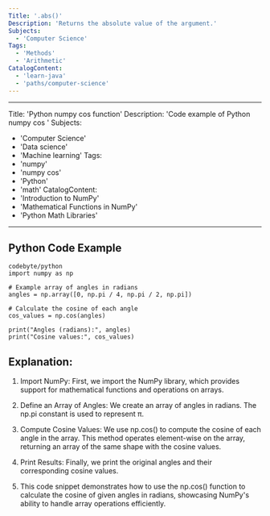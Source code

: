 ```yaml
---
Title: '.abs()'
Description: 'Returns the absolute value of the argument.'
Subjects:
  - 'Computer Science'
Tags:
  - 'Methods'
  - 'Arithmetic'
CatalogContent:
  - 'learn-java'
  - 'paths/computer-science'
---
```




---
Title: 'Python numpy cos function'
Description: 'Code example of Python numpy cos '
Subjects:
  - 'Computer Science'
  -  'Data science'
  -  'Machine learning'
Tags:
  - 'numpy'
  - 'numpy cos'
  - 'Python'
  - 'math'
CatalogContent:
  - 'Introduction to NumPy'
  - 'Mathematical Functions in NumPy'
  - 'Python Math Libraries'
---










## Python Code Example

````
codebyte/python
import numpy as np

# Example array of angles in radians
angles = np.array([0, np.pi / 4, np.pi / 2, np.pi])

# Calculate the cosine of each angle
cos_values = np.cos(angles)

print("Angles (radians):", angles)
print("Cosine values:", cos_values)
````



## Explanation:

1. Import NumPy: First, we import the NumPy library, which provides support for mathematical functions and operations on arrays.

2. Define an Array of Angles: We create an array of angles in radians. The np.pi constant is used to represent π.

3. Compute Cosine Values: We use np.cos() to compute the cosine of each angle in the array. This method operates element-wise on the array, returning an array of the same shape with the cosine values.

4. Print Results: Finally, we print the original angles and their corresponding cosine values.

5. This code snippet demonstrates how to use the np.cos() function to calculate the cosine of given angles in radians, showcasing NumPy's ability to handle array operations efficiently.
